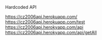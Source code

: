 Hardcoded API

https://cz2006api.herokuapp.com/ <br/> 
https://cz2006api.herokuapp.com/test <br/>
https://cz2006api.herokyapp.com/api <br/>
https://cz2006api.herokyapp.com/api/getAll <br/>
